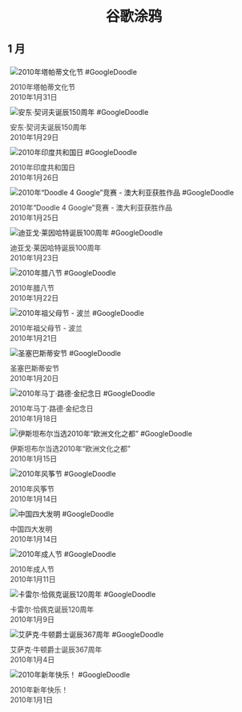 
<h1 align="center"> 谷歌涂鸦 </h1>




## 1 月

<div class="image">


<img src="https:https://lh3.googleusercontent.com/ynE_cXthxDHhAEbHPUuFHvN3tVDKot3teSFQ4qWbeDpo8dl6AfyKZxrkswxOm9Tm_R7_icToqkqps9N5jXFNbQTgkNEuHHZ0WpZf8I3g=s660" alt="2010年塔帕蒂文化节 #GoogleDoodle" style="margin: 5px"/>
<div class="info" style="font-size: 14px; color:#333333; margin:5px"><div class="title">2010年塔帕蒂文化节</div><div class="date">2010年1月31日</div></div>

<img src="https://www.google.com/logos/2010/chekhov2010-hp.gif" alt="安东·契诃夫诞辰150周年 #GoogleDoodle" style="margin: 5px"/>
<div class="info" style="font-size: 14px; color:#333333; margin:5px"><div class="title">安东·契诃夫诞辰150周年</div><div class="date">2010年1月29日</div></div>

<img src="https:https://lh3.googleusercontent.com/H5CgdybpJm6MujZ9wMWknHvVt2GIHfns9D11p_PV1QR8CDU-gTjUpMXW4z1Qi1How2nKkUMy-1FdCOaERV8VJmd51LbusdoGU0hlX4SI=s660" alt="2010年印度共和国日 #GoogleDoodle" style="margin: 5px"/>
<div class="info" style="font-size: 14px; color:#333333; margin:5px"><div class="title">2010年印度共和国日</div><div class="date">2010年1月26日</div></div>

<img src="https://www.google.com/logos/2010/d4g_au-2010-hp.gif" alt="2010年“Doodle 4 Google”竞赛 - 澳大利亚获胜作品 #GoogleDoodle" style="margin: 5px"/>
<div class="info" style="font-size: 14px; color:#333333; margin:5px"><div class="title">2010年“Doodle 4 Google”竞赛 - 澳大利亚获胜作品</div><div class="date">2010年1月25日</div></div>

<img src="https:https://lh3.googleusercontent.com/rmjvAGQf1sU9BeKnebStm1m-4qz5x2E6LV3vSUvbt3JaY_PSyUVBW-kMU03SFR7GSIyqHA_cBApOsLP-7hkrQj3JmHlkmhkWUeNQr58=s660" alt="迪亚戈·莱因哈特诞辰100周年 #GoogleDoodle" style="margin: 5px"/>
<div class="info" style="font-size: 14px; color:#333333; margin:5px"><div class="title">迪亚戈·莱因哈特诞辰100周年</div><div class="date">2010年1月23日</div></div>

<img src="https:https://lh3.googleusercontent.com/fHy6pBhFNxi91vgGSv2gP2cD9w7BdOtQYBRYtKcOZwQWkIELMcNCCsG5U1Kjo_AV4lXSEeene2lB0-6ZqXF8dG_w7mWhV9CZ-YjqIbxb=s660" alt="2010年腊八节 #GoogleDoodle" style="margin: 5px"/>
<div class="info" style="font-size: 14px; color:#333333; margin:5px"><div class="title">2010年腊八节</div><div class="date">2010年1月22日</div></div>

<img src="https:https://lh3.googleusercontent.com/q5mAYH-7Gfz5zZvqw_0h3Ny5Ko79HiTWtwW72oISHzEIt9TsJm-nfTdyuHlkwWgDr_UT4OMykSdYfoU9ajgiDEj9kPq9ySfF3d_LYfZu=s660" alt="2010年祖父母节 - 波兰 #GoogleDoodle" style="margin: 5px"/>
<div class="info" style="font-size: 14px; color:#333333; margin:5px"><div class="title">2010年祖父母节 - 波兰</div><div class="date">2010年1月21日</div></div>

<img src="https:https://lh3.googleusercontent.com/xHvdmXuE9R5mlALeRdTVhPnMXxeRkaAA1uGZTwacDG05zyGUsqHobtj2b9V5YelP0t6vHWDPlrNUmv3_Mt8NBGUfFSAzQ5nVtFsSLE8s=s660" alt="圣塞巴斯蒂安节 #GoogleDoodle" style="margin: 5px"/>
<div class="info" style="font-size: 14px; color:#333333; margin:5px"><div class="title">圣塞巴斯蒂安节</div><div class="date">2010年1月20日</div></div>

<img src="https:https://lh3.googleusercontent.com/UpBvPk7w5SBBndpg4mWuKqyxr_1gFBOWOgct3wEp6-oyHDl9n6FY1dYTCEogAl_26nR9wS5AhIQ5bZSUuP86l4gPE0G3h1Z4h6C462M=s660" alt="2010年马丁·路德·金纪念日 #GoogleDoodle" style="margin: 5px"/>
<div class="info" style="font-size: 14px; color:#333333; margin:5px"><div class="title">2010年马丁·路德·金纪念日</div><div class="date">2010年1月18日</div></div>

<img src="https:https://lh3.googleusercontent.com/eVWdnh6y1een-oSnycQkHyGkM8KuKWDMYqb3C6wh8wPbzbqKk37vzTpjdoHuHeIzNkx9FSETwtAv5FJRhD2UKMj3ZEQBH2dW3BJ1CcsV=s660" alt="伊斯坦布尔当选2010年“欧洲文化之都” #GoogleDoodle" style="margin: 5px"/>
<div class="info" style="font-size: 14px; color:#333333; margin:5px"><div class="title">伊斯坦布尔当选2010年“欧洲文化之都”</div><div class="date">2010年1月15日</div></div>

<img src="https:https://lh3.googleusercontent.com/nlQCtLhIOO2xl0_h2u2ojqzp_wkjd_xQs_z3TTDC-qlnnY96CrBvw7uY8ZkIbXb-gNaTfHfAeGxru9ZLUtuKRfSe2mQouHeSk89S_sKbCw=s660" alt="2010年风筝节 #GoogleDoodle" style="margin: 5px"/>
<div class="info" style="font-size: 14px; color:#333333; margin:5px"><div class="title">2010年风筝节</div><div class="date">2010年1月14日</div></div>

<img src="https:https://lh3.googleusercontent.com/Wc6Rfw9Sz7YtSF-jgIxhDpqWtXXkdnbdnSBHVyw8IBUTeis-XJEM7yXbnNVnSI5G5-ZJXycv0wKLwyt-ihRACu5qnNG-4fVJx-XfaTA=s660" alt="中国四大发明 #GoogleDoodle" style="margin: 5px"/>
<div class="info" style="font-size: 14px; color:#333333; margin:5px"><div class="title">中国四大发明</div><div class="date">2010年1月14日</div></div>

<img src="https:https://lh3.googleusercontent.com/lvXzhBa92eBSjvPhX6MF-bVJp_mIwFWxBriTP0oQazyMhs-zDDz5_YTwqjp-eB5Sap_hUZlnbvm2VyDjj1TjaVoaNxDBXsFRHeNGrHAO=s660" alt="2010年成人节 #GoogleDoodle" style="margin: 5px"/>
<div class="info" style="font-size: 14px; color:#333333; margin:5px"><div class="title">2010年成人节</div><div class="date">2010年1月11日</div></div>

<img src="https:https://lh3.googleusercontent.com/NNh8uk55kVoq3lsKTBVMouRCo56Yyp-klnVZjIe-2NoTFQqfIzDnYvVYOdeFuG25HXoqa_34dTcKWIP7HO43qmdSiXm1qbMBTlFLcrXE=s660" alt="卡雷尔·恰佩克诞辰120周年 #GoogleDoodle" style="margin: 5px"/>
<div class="info" style="font-size: 14px; color:#333333; margin:5px"><div class="title">卡雷尔·恰佩克诞辰120周年</div><div class="date">2010年1月9日</div></div>

<img src="https:https://lh3.googleusercontent.com/HjB7uLqgWguumVkA5aDFRtHUYQEXieBYf5kMZCen8R11W9M2FAsfTDcXTY3s3NnaBcgI-5MaBRKzcnqHOwoZ2Cn3TMPBvmTWmoEphfQ=s660" alt="艾萨克·牛顿爵士诞辰367周年 #GoogleDoodle" style="margin: 5px"/>
<div class="info" style="font-size: 14px; color:#333333; margin:5px"><div class="title">艾萨克·牛顿爵士诞辰367周年</div><div class="date">2010年1月4日</div></div>

<img src="https:https://lh3.googleusercontent.com/LFi25lHoSlXWaGLSjvfcXx4CWpw_uo46zSFv6H6dVgcYFh6CMLIQU1hi6ngGQVj4yW-a1uURHnVhwGsMIqUW6ErcyPkP40AO3Oh3-BwU=s660" alt="2010年新年快乐！ #GoogleDoodle" style="margin: 5px"/>
<div class="info" style="font-size: 14px; color:#333333; margin:5px"><div class="title">2010年新年快乐！</div><div class="date">2010年1月1日</div></div>

</div>








